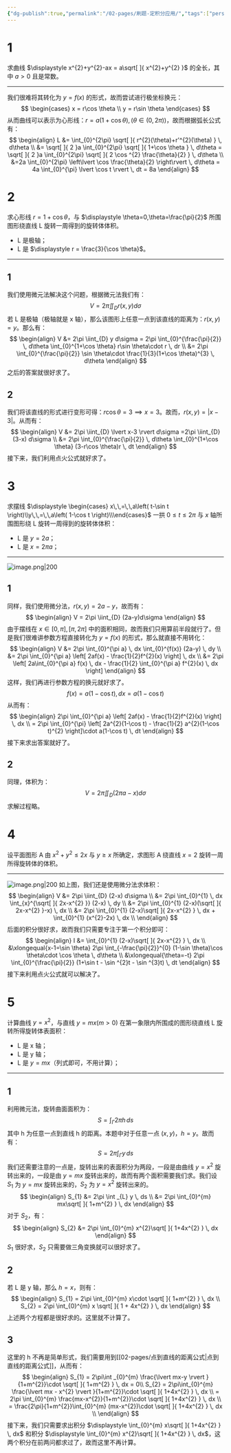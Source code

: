 ```yaml
---
{"dg-publish":true,"permalink":"/02-pages/刷题-定积分应用/","tags":["personal/blog","math/高等数学/定积分","刷题"]}
---
```


# 1
求曲线 $\displaystyle x^{2}+y^{2}-ax = a\sqrt[  ]{ x^{2}+y^{2} }$ 的全长，其中 $\displaystyle a>0$ 且是常数。

***
我们很难将其转化为 $\displaystyle y = f(x)$ 的形式，故而尝试进行极坐标换元：
$$
\begin{cases}
x = r\cos \theta \\
y = r\sin \theta
\end{cases}
$$
从而曲线可以表示为心形线：$\displaystyle r = a(1+\cos \theta),(\theta\in(0,2\pi))$，故而根据弧长公式有：
$$
\begin{align}
L &= \int_{0}^{2\pi} \sqrt[  ]{ r^{2}(\theta)+r'^{2}(\theta) } \, d\theta \\
&= \sqrt[  ]{ 2 }a \int_{0}^{2\pi} \sqrt[  ]{ 1+\cos \theta } \, d\theta = \sqrt[  ]{ 2 }a \int_{0}^{2\pi} \sqrt[  ]{ 2 \cos ^{2} \frac{\theta}{2} } \, d\theta \\
&=2a \int_{0}^{2\pi} \left\lvert  \cos \frac{\theta}{2}  \right\rvert  \, d\theta = 4a \int_{0}^{\pi} \lvert \cos t \rvert  \, dt = 8a 
\end{align}
$$

# 2
求心形线 $\displaystyle r=1+\cos \theta$，与 $\displaystyle \theta=0,\theta=\frac{\pi}{2}$ 所围图形绕直线 L 旋转一周得到的旋转体体积。
 - L 是极轴；
 - L 是 $\displaystyle r = \frac{3}{\cos \theta}$。

***
## 1
我们使用微元法解决这个问题，根据微元法我们有：
$$
V = 2\pi\iint_{D} r(x,y) d\sigma
$$
若 L 是极轴（极轴就是 x 轴），那么该图形上任意一点到该直线的距离为：$\displaystyle r(x,y) = y$。那么有：
$$
\begin{align}
V &= 2\pi \iint_{D} y d\sigma = 2\pi \int_{0}^{\frac{\pi}{2}}  \, d\theta \int_{0}^{1+\cos \theta} r\sin \theta\cdot r \, dr  \\
&= 2\pi \int_{0}^{\frac{\pi}{2}} \sin \theta\cdot \frac{1}{3}(1+\cos \theta)^{3} \, d\theta  
\end{align}
$$
之后的答案就很好求了。
## 2
我们将该直线的形式进行变形可得：$\displaystyle r\cos \theta = 3\implies x=3$。故而，$\displaystyle r(x,y)=\lvert x-3 \rvert$。从而有：
$$
\begin{align}
V &= 2\pi \iint_{D} \lvert x-3 \rvert d\sigma =2\pi \iint_{D} (3-x) d\sigma \\
&= 2\pi \int_{0}^{\frac{\pi}{2}}  \, d\theta \int_{0}^{1+\cos \theta} (3-r\cos \theta)r \, dt  
\end{align}
$$
接下来，我们利用点火公式就好求了。

# 3
求摆线 $\displaystyle \begin{cases}	x\,\,=\,\,a\left( t-\sin t \right)\\y\,\,=\,\,a\left( 1-\cos t \right)\\\end{cases}$ 一拱 $\displaystyle 0\leq t\leq 2\pi$ 与 $\displaystyle x$ 轴所围图形绕 L 旋转一周得到的旋转体体积：
 - L 是 $\displaystyle y =2a$；
 - L 是 $\displaystyle x = 2\pi a$；

***
![image.png|200](https://yelanyanyu-img-bed.oss-cn-hangzhou.aliyuncs.com/img/blog/2024/11/20241129162216.png)
## 1
同样，我们使用微分法，$\displaystyle r(x,y)=2a-y$，故而有：
$$
\begin{align}
V = 2\pi \iint_{D} (2a-y)d\sigma
\end{align}
$$
由于摆线在 $\displaystyle x\in[0,\pi],[\pi,2\pi]$ 中的面积相同，故而我们只用算前半段就行了。但是我们很难讲参数方程直接转化为 $\displaystyle y=f(x)$ 的形式，那么就直接不用转化：
$$
\begin{align}
V &= 2\pi \int_{0}^{\pi a}  \, dx \int_{0}^{f(x)} (2a-y) \, dy \\
&= 2\pi \int_{0}^{\pi a} \left[ 2af(x) - \frac{1}{2}f^{2}(x) \right] \, dx  \\
&= 2\pi \left[ 2a\int_{0}^{\pi a} f(x) \, dx - \frac{1}{2} \int_{0}^{\pi a} f^{2}(x) \, dx  \right]
\end{align}
$$
这样，我们再进行参数方程的换元就好求了。
$$
f(x) = a(1-\cos t), dx = a(1-\cos t)
$$
从而有：
$$
\begin{align}
2\pi \int_{0}^{\pi a} \left[ 2af(x) - \frac{1}{2}f^{2}(x) \right] \, dx  \\
= 2\pi \int_{0}^{\pi} \left[ 2a^{2}(1-\cos t) - \frac{1}{2} a^{2}(1-\cos t)^{2} \right]\cdot a(1-\cos t) \, dt 
\end{align}
$$
接下来求出答案就好了。
## 2
同理，体积为：
$$
V = 2\pi\iint_{D} (2\pi a-x)d\sigma
$$
求解过程略。

# 4
设平面图形 A 由 $\displaystyle x^{2}+y^{2}\leq 2x$ 与 $\displaystyle y\geq x$ 所确定，求图形 A 绕直线 $\displaystyle x=2$ 旋转一周所得旋转体的体积。

***
![image.png|200](https://yelanyanyu-img-bed.oss-cn-hangzhou.aliyuncs.com/img/blog/2024/11/20241129162437.png)
如上图，我们还是使用微分法求体积：
$$
\begin{align}
V &= 2\pi \iint_{D} (2-x) d\sigma \\
&= 2\pi \int_{0}^{1}  \, dx \int_{x}^{\sqrt[  ]{ 2x-x^{2} }} (2-x) \, dy \\
&= 2\pi \int_{0}^{1} (2-x)(\sqrt[  ]{ 2x-x^{2} }-x) \, dx  \\
&= 2\pi \int_{0}^{1} (2-x)\sqrt[  ]{ 2x-x^{2} } \, dx + \int_{0}^{1} (x^{2}-2x) \, dx  \\
\end{align}
$$
后面的积分很好求，故而我们只需要专注于第一个积分即可：
$$
\begin{align}
I &= \int_{0}^{1} (2-x)\sqrt[  ]{ 2x-x^{2} } \, dx  \\
&\xlongequal{x-1=\sin \theta} 2\pi \int_{-\frac{\pi}{2}}^{0} (1-\sin \theta)\cos \theta\cdot \cos \theta  \, d\theta \\
&\xlongequal{\theta=-t} 2\pi \int_{0}^{\frac{\pi}{2}} (1+\sin t - \sin ^{2}t - \sin ^{3}t) \, dt 
\end{align} 
$$
接下来利用点火公式就可以解决了。
# 5
计算曲线 $\displaystyle y=x^{2}$，与直线 $\displaystyle y=mx(m>0)$ 在第一象限内所围成的图形绕直线 L 旋转所得旋转体表面积：
 - L 是 x 轴；
 - L 是 y 轴；
 - L 是 $\displaystyle y=mx$（列式即可，不用计算）；

***
## 1
利用微元法，旋转曲面面积为：
$$
S = \int _{ \Gamma} 2\pi h\, ds 
$$
其中 h 为任意一点到直线 h 的距离。本题中对于任意一点 $\displaystyle (x,y)$，$\displaystyle h=y$。故而有：
$$
S = 2\pi\int _{\Gamma} y \, ds 
$$
我们还需要注意的一点是，旋转出来的表面积分为两段，一段是由曲线 $\displaystyle y=x^{2}$ 旋转出来的，一段是由 $\displaystyle y=mx$ 旋转出来的，故而有两个面积需要我们求。我们设 $\displaystyle S_{1}$ 为 $\displaystyle y = mx$ 旋转出来的，$\displaystyle S_{2}$ 为 $\displaystyle y=x^{2}$ 旋转出来的。
$$
\begin{align}
S_{1} &= 2\pi \int _{L} y \, ds \\
&= 2\pi \int_{0}^{m} mx\sqrt[  ]{ 1+m^{2} } \, dx 
\end{align}
$$
对于 $\displaystyle S_{2}$，有：
$$
\begin{align}
S_{2} &= 2\pi \int_{0}^{m} x^{2}\sqrt[  ]{ 1+4x^{2} } \, dx 
\end{align}
$$
$\displaystyle S_{1}$ 很好求，$\displaystyle S_{2}$ 只需要做三角变换就可以很好求了。

## 2
若 L 是 y 轴，那么 $\displaystyle h = x$，则有：
$$
\begin{align}
S_{1} = 2\pi \int_{0}^{m} x\cdot \sqrt[  ]{ 1+m^{2} }  \, dx  \\
S_{2} = 2\pi \int_{0}^{m} x \sqrt[  ]{ 1 + 4x^{2} } \, dx 
\end{align}
$$
上述两个方程都是很好求的。这里就不计算了。

## 3
这里的 h 不再是简单形式，我们需要用到[[02-pages/点到直线的距离公式\|点到直线的距离公式]]，从而有：
$$
\begin{align}
S_{1} = 2\pi\int _{0}^{m} \frac{\lvert mx-y \rvert }{1+m^{2}}\cdot \sqrt[  ]{ 1+m^{2} } \, dx  = 0\\
S_{2} = 2\pi\int_{0}^{m} \frac{\lvert mx - x^{2} \rvert }{1+m^{2}}\cdot \sqrt[  ]{ 1+4x^{2} } \, dx  \\ 
= 2\pi \int_{0}^{m} \frac{mx-x^{2}}{1+m^{2}}\cdot \sqrt[  ]{ 1+4x^{2} } \, dx  \\
= \frac{2\pi}{1+m^{2}}\int_{0}^{m} (mx-x^{2})\cdot \sqrt[  ]{ 1+4x^{2} } \, dx  \\
\end{align}
$$
接下来，我们只需要求出积分 $\displaystyle \int_{0}^{m} x\sqrt[  ]{ 1+4x^{2} } \, dx$ 和积分 $\displaystyle \int_{0}^{m} x^{2}\sqrt[  ]{ 1+4x^{2} } \, dx$，这两个积分在前两问都求过了，故而这里不再计算。
